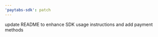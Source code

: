 ```yaml
---
'paytabs-sdk': patch
---
```


update README to enhance SDK usage instructions and add payment methods

